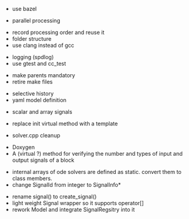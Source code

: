 
* use bazel
- parallel processing
* record processing order and reuse it
* folder structure
* use clang instead of gcc
- logging (spdlog)
- use gtest and cc_test
* make parents mandatory
* retire make files
- selective history
- yaml model definition
* scalar and array signals
- replace init virtual method with a template
* solver.cpp cleanup
- Doxygen
- A (virtual ?) method for verifying the number and types of input and output signals of a block
* internal arrays of ode solvers are defined as static. convert them to class members.
* change SignalId from integer to SignalInfo*
- rename signal() to create_signal()
- light weight Signal wrapper so it supports operator[]
- rework Model and integrate SignalRegsitry into it
